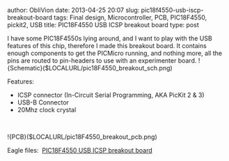author: ObliVion
date: 2013-04-25 20:07
slug: pic18f4550-usb-iscp-breakout-board
tags: Final design, Microcontroller, PCB, PIC18F4550, pickit2, USB
title: PIC18F4550 USB ICSP breakout board
type: post

I have some PIC18F4550s lying around, and I want to play with the USB
features of this chip, therefore I made this breakout board. It contains
enough components to get the PICMicro running, and nothing more, all the
pins are routed to pin-headers to use with an experimenter board.
!{Schematic}($LOCALURL/pic18F4550_breakout_sch.png)


Features:

-   ICSP connector (In-Circuit Serial Programming, AKA PicKit 2 & 3)
-   USB-B Connector
-   20Mhz clock crystal
<br style="clear: both;" />

!{PCB}($LOCALURL/pic18F4550_breakout_pcb.png)
<br style="clear: both;" />

Eagle files:  [PIC18F4550 USB ICSP breakout board]($LOCALURL/PIC18F4550-USB-ISCP-breakout-board.zip)




